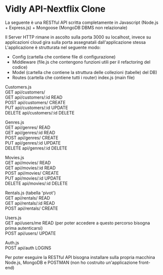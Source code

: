 # Vidly API-Nextflix Clone

La seguente è una RESTful API scritta completamente in Javascript (Node.js + Express.js) + Mongoose (MongoDB DBMS non relazionale)

Il Server HTTP rimane in ascolto sulla porta 3000 su localhost, invece su applicazioni cloud gira sulla porta assegnatali dall'applicazione stessa
L'applicazione è strutturata nel seguente modo:
  - Config (cartella che contiene file di configurazione)
  - Middleware (file.js che contengono funzioni utili per il refactoring del codice)
  - Model (cartella che contiene la struttura delle collezioni (tabelle) del DB)
  - Routes (cartella che contiene tutti i router)
  index.js (main file)
  
Customers.js  
GET api/customers/  
GET api/customers/:id READ  
POST api/customers/ CREATE  
PUT api/customers/:id UPDATE  
DELETE api/customers/:id DELETE  

Genres.js  
GET api/genres/ READ  
GET api/genres/:id READ  
POST api/genres/ CREATE  
PUT api/genres/:id UPDATE  
DELETE api/genres/:id DELETE  

Movies.js  
GET api/movies/ READ  
GET api/movies/:id READ  
POST api/movies/ CREATE  
PUT api/movies/:id UPDATE  
DELETE api/movies/:id DELETE  

Rentals.js (tabella 'pivot')  
GET api/rentals/ READ  
GET api/rentals/:id READ  
POST api/rentals/ CREATE  

Users.js  
GET api/users/me READ (per poter accedere a questo percorso bisogna prima autenticarsi)  
POST api/users/ UPDATE  

Auth.js  
POST api/auth LOGINS  

Per poter eseguire la RESTful API bisogna installare sulla propria macchina Node.js, MongoDB e POSTMAN (non ho costruito un'applicazione front-end)  

